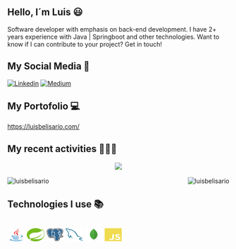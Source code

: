 ## Hello, I´m Luis 😃

Software developer with emphasis on back-end development. I have 2+ years experience with Java | Springboot and other technologies. Want to know if I can contribute to your project? Get in touch!

## My Social Media 📱

[![Linkedin](https://img.shields.io/badge/LinkedIn-0077B5?style=for-the-badge&logo=linkedin&logoColor=white)](https://www.linkedin.com/in/luis-santos197/)
[![Medium](https://img.shields.io/badge/Medium-12100E?style=for-the-badge&logo=medium&logoColor=white)](https://luisbls197.medium.com/)

## My Portofolio 💻

https://luisbelisario.com/

## My recent activities 👨🏻‍💻

<div align="center">
  <img align="center" src="https://github-readme-activity-graph.vercel.app/graph?username=luisbelisario&theme=react&hide_border=true&show_icons=true&custom_title=Contributions%20Graphic" />
  <br/>
  <br/>
</div>
<div align="justify">
    <img align="right" height="180em" src="https://github-readme-stats.vercel.app/api/top-langs?username=luisbelisario&show_icons=true&theme=react&locale=en&layout=compact&hide_border=true&custom_title=Most%20used%20languages" alt="luisbelisario" />
    <img height="180em" src="https://github-readme-stats.vercel.app/api?username=luisbelisario&show_icons=true&theme=react&locale=en&hide_border=true&custom_title=GitHub%20Status" alt="luisbelisario" />
</div>

## Technologies I use 📚

<div align="left">
  <div style="display: inline_block"><br>
    <img align="center" alt="Java" height="30" width="40" src="https://raw.githubusercontent.com/devicons/devicon/master/icons/java/java-original.svg">
    <img align="center" alt="Spring" height="30" width="40" src="https://raw.githubusercontent.com/devicons/devicon/master/icons/spring/spring-original.svg">
    <img align="center" alt="PostgresSQL" height="30" width="40" src="https://raw.githubusercontent.com/devicons/devicon/master/icons/postgresql/postgresql-original.svg">
    <img align="center" alt="MySQL" height="30" width="40" src="https://raw.githubusercontent.com/devicons/devicon/master/icons/mysql/mysql-original.svg">
    <img align="center" alt="MongoDB" height="30" width="40" src="https://raw.githubusercontent.com/devicons/devicon/master/icons/mongodb/mongodb-original.svg">
    <img align="center" alt="JS" height="30" width="40" src="https://raw.githubusercontent.com/devicons/devicon/master/icons/javascript/javascript-plain.svg">
</div>
